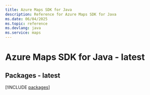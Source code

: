 ```yaml
---
title: Azure Maps SDK for Java
description: Reference for Azure Maps SDK for Java
ms.date: 06/04/2025
ms.topic: reference
ms.devlang: java
ms.service: maps
---
```

# Azure Maps SDK for Java - latest
## Packages - latest
[!INCLUDE [packages](maps-index.md)]